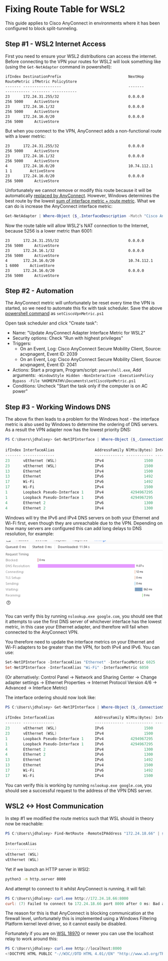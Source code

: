 # Fixing Route Table for WSL2

This guide applies to Cisco AnyConnect in environments where it has been configured to block split-tunneling.

## Step #1 - WSL2 Internet Access

First you need to ensure your WSL2 distributions can access the internet. Before connecting to the VPN your routes for
WSL2 will look something like (using the `Get-NetAdapter` command in powershell):

```
ifIndex DestinationPrefix                              NextHop                                  RouteMetric ifMetric PolicyStore
------- -----------------                              -------                                  ----------- -------- -----------
23      172.24.31.255/32                               0.0.0.0                                          256 5000     ActiveStore
23      172.24.16.1/32                                 0.0.0.0                                          256 5000     ActiveStore
23      172.24.16.0/20                                 0.0.0.0                                          256 5000     ActiveStore
```

But when you connect to the VPN, AnyConnect adds a non-functional route with a lower metric:

```
23      172.24.31.255/32                               0.0.0.0                                          256 5000     ActiveStore
23      172.24.16.1/32                                 0.0.0.0                                          256 5000     ActiveStore
4       172.24.16.0/20                                 10.74.112.1                                        1 1        ActiveStore
23      172.24.16.0/20                                 0.0.0.0                                          256 5000     ActiveStore
```

Unfortunately we cannot remove or modify this route because it will be automatically
[replaced by AnyConnect](https://community.cisco.com/t5/vpn/enforcing-the-split-tunnel-only-access/m-p/4390557/highlight/true#M278089).
However, Windows determines the best route by the lowest 
[sum of interface metric + route metric](https://docs.microsoft.com/en-us/windows-server/networking/technologies/network-subsystem/net-sub-interface-metric). 
What we can do is increase the AnyConnect interface metric:

```powershell
Get-NetAdapter | Where-Object {$_.InterfaceDescription -Match "Cisco AnyConnect"} | Set-NetIPInterface -InterfaceMetric 6000
```

Now the route table will allow WSL2's NAT connection to the Internet, because 5256 is a lower metric than 6001:

```
23      172.24.31.255/32                               0.0.0.0                                          256 5000     ActiveStore
23      172.24.16.1/32                                 0.0.0.0                                          256 5000     ActiveStore
4       172.24.16.0/20                                 10.74.112.1                                        1 6000     ActiveStore
23      172.24.16.0/20                                 0.0.0.0                                          256 5000     ActiveStore
```

## Step #2 - Automation

The AnyConnect metric will unfortunately be reset every time the VPN is started, so we need to automate this fix
with task scheduler. Save the above [powershell command](./setCiscoVpnMetric.ps1?raw=true) as `setCiscoVpnMetric.ps1`

Open task scheduler and click "Create task":

- Name: "Update AnyConnect Adapter Interface Metric for WSL2"
- Security options: Check "Run with highest privileges"
- Triggers:
  - On an Event, Log: Cisco AnyConnect Secure Mobility Client, Source: acvpnagent, Event ID: 2039
  - On an Event, Log: Cisco AnyConnect Secure Mobility Client, Source: acvpnagent, Event ID: 2041
- Actions: Start a program, Program/script: `powershell.exe`, 
  Add arguments: `-WindowStyle Hidden -NonInteractive -ExecutionPolicy Bypass -File %HOMEPATH%\Documents\setCiscoVpnMetric.ps1`
- Conditions: Uncheck "Start the task only if the computer is on AC power"

## Step #3 - Working Windows DNS

The above fix then leads to a problem for the Windows host - the interface metric is also used by Windows to determine 
the ordering of DNS servers. As a result the VPN adapter now has the lowest priority DNS:

```powershell
PS C:\Users\jdhalsey> Get-NetIPInterface | Where-Object {$_.ConnectionState -eq 'Connected'} | Sort-Object -Property InterfaceMetric

ifIndex InterfaceAlias                  AddressFamily NlMtu(Bytes) InterfaceMetric Dhcp     ConnectionState PolicyStore
------- --------------                  ------------- ------------ --------------- ----     --------------- -----------
23      vEthernet (WSL)                 IPv4                  1500              15 Disabled Connected       ActiveStore
23      vEthernet (WSL)                 IPv6                  1500              15 Enabled  Connected       ActiveStore
13      Ethernet                        IPv4                  1500              25 Enabled  Connected       ActiveStore
13      Ethernet                        IPv6                  1492              25 Enabled  Connected       ActiveStore
17      Wi-Fi                           IPv6                  1492              50 Enabled  Connected       ActiveStore
17      Wi-Fi                           IPv4                  1500              50 Enabled  Connected       ActiveStore
1       Loopback Pseudo-Interface 1     IPv4            4294967295              75 Disabled Connected       ActiveStore
1       Loopback Pseudo-Interface 1     IPv6            4294967295              75 Disabled Connected       ActiveStore
4       Ethernet 2                      IPv6                  1300            6000 Enabled  Connected       ActiveStore
4       Ethernet 2                      IPv4                  1300            6000 Disabled Connected       ActiveStore
```

Windows will try the IPv6 and IPv4 DNS servers on both your Ethernet and Wi-Fi first, even though they are unreachable
due to the VPN. Depending on how many servers are configured this can add long delays to DNS resolution, for example:

![](./dns.png)

You can verify this by running `nslookup.exe google.com`, you should see that it attempts to use the first DNS server of 
whichever interface has the lowest metric, in this case your Ethernet adapter, and therefore will fail when connected
to the AnyConnect VPN.

You therefore need to update the interface metrics on your Ethernet and Wi-Fi adapters to be greater than the VPN,
for both IPv4 and IPv6. You can use:

```powershell
Set-NetIPInterface -InterfaceAlias "Ethernet" -InterfaceMetric 6025
Set-NetIPInterface -InterfaceAlias "Wi-Fi" -InterfaceMetric 6050
```

(Or alternatively: Control Panel -> Network and Sharing Center -> Change adapter settings -> Ethernet Properties -> 
Internet Protocol Version 4/6 -> Advanced -> Interface Metric)

The interface ordering should now look like:

```powershell
PS C:\Users\jdhalsey> Get-NetIPInterface | Where-Object {$_.ConnectionState -eq 'Connected'} | Sort-Object -Property InterfaceMetric

ifIndex InterfaceAlias                  AddressFamily NlMtu(Bytes) InterfaceMetric Dhcp     ConnectionState PolicyStore
------- --------------                  ------------- ------------ --------------- ----     --------------- -----------
23      vEthernet (WSL)                 IPv6                  1500              15 Enabled  Connected       ActiveStore
23      vEthernet (WSL)                 IPv4                  1500              15 Disabled Connected       ActiveStore
1       Loopback Pseudo-Interface 1     IPv4            4294967295              75 Disabled Connected       ActiveStore
1       Loopback Pseudo-Interface 1     IPv6            4294967295              75 Disabled Connected       ActiveStore
4       Ethernet 2                      IPv4                  1300            6000 Disabled Connected       ActiveStore
4       Ethernet 2                      IPv6                  1300            6000 Enabled  Connected       ActiveStore
13      Ethernet                        IPv6                  1492            6025 Enabled  Connected       ActiveStore
13      Ethernet                        IPv4                  1500            6025 Enabled  Connected       ActiveStore
17      Wi-Fi                           IPv6                  1492            6050 Enabled  Connected       ActiveStore
17      Wi-Fi                           IPv4                  1500            6050 Enabled  Connected       ActiveStore
```

You can verify this is working by running `nslookup.exe google.com`, you should see a successful request to the address
of the VPN DNS server.

## WSL2 <-> Host Communication

In step #1 we modified the route metrics such that WSL should in theory now be reachable:

```powershell
PS C:\Users\jdhalsey> Find-NetRoute -RemoteIPAddress "172.24.18.66" | select InterfaceAlias

InterfaceAlias
--------------
vEthernet (WSL)
vEthernet (WSL)
```

Yet if we launch an HTTP server in WSl2:

```bash
python3 -m http.server 8000
```

And attempt to connect to it whilst AnyConnect is running, it will fail:

```powershell
PS C:\Users\jdhalsey> curl.exe http://172.24.18.66:8000
curl: (7) Failed to connect to 172.24.18.66 port 8000 after 0 ms: Bad access
```

The reason for this is that AnyConnect is blocking communication at the firewall level, unfortunately this is
implemented using a Windows Filtering Platform kernel level driver, so it cannot easily be disabled.

Fortunately if you are on [WSL 18970](https://docs.microsoft.com/en-us/windows/wsl/release-notes#build-18970) or newer
you can use the localhost relay to work around this:

```powershell
PS C:\Users\jdhalsey> curl.exe http://localhost:8000
<!DOCTYPE HTML PUBLIC "-//W3C//DTD HTML 4.01//EN" "http://www.w3.org/TR/html4/strict.dtd">
```
